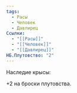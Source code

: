 ```yaml
---
tags:
  - Расы
  - Человек
  - Давлирец
Ссылки:
  - "[[Расы]]"
  - "[[Человек]]"
  - "[[Давлирец]]"
НБ.Плутовство: "2"
---
```

Наследие крысы:

+2 на броски плутовства.






